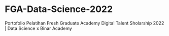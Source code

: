 # FGA-Data-Science-2022
Portofolio Pelatihan Fresh Graduate Academy Digital Talent Sholarship 2022 | Data Science x Binar Academy
